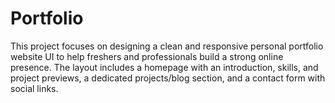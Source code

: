 # Portfolio
This project focuses on designing a clean and responsive personal portfolio website UI to help freshers and professionals build a strong online presence. The layout includes a homepage with an introduction, skills, and project previews, a dedicated projects/blog section, and a contact form with social links.
